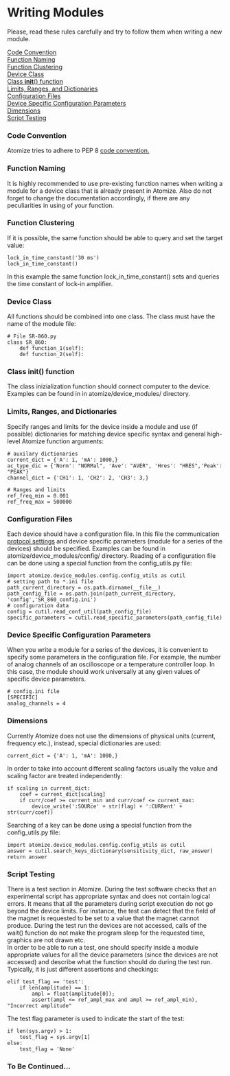 # Writing Modules

Please, read these rules carefully and try to follow them when writing a new module.<br/>

[Code Convention](#code-convention)<br/>
[Function Naming](#function-naming)<br/>
[Function Clustering](#function-clustering)<br/>
[Device Class](#device-class)<br/>
[Class __init__() function](#class-__init__-function)<br/>
[Limits, Ranges, and Dictionaries](#limits-ranges-and-dictionaries)<br/>
[Configuration Files](#configuration-files)<br/>
[Device Specific Configuration Parameters](#device-specific-configuration-parameters)<br/>
[Dimensions](#dimensions)<br/>
[Script Testing](#script-testing)<br/>

### Code Convention
Atomize tries to adhere to PEP 8 [code convention.](https://www.python.org/dev/peps/pep-0008/)

### Function Naming
It is highly recommended to use pre-existing function names when writing a module for a device class that is already present in Atomize. Also do not forget to change the documentation accordingly, if there are any peculiarities in using of your function.

### Function Clustering
If it is possible, the same function should be able to query and set the 
target value:
```python3
lock_in_time_constant('30 ms')
lock_in_time_constant()
```
In this example the same function lock_in_time_constant() sets and queries the time constant of lock-in amplifier.

### Device Class
All functions should be combined into one class. The class must have the name of the module file:
```python3
# File SR-860.py
class SR_860:
    def function_1(self):
    def function_2(self):
```

### Class __init__() function
The class inizialization function should connect computer to the device. Examples can be found in in atomize/device_modules/ directory. 

### Limits, Ranges, and Dictionaries
Specify ranges and limits for the device inside a module and use (if possible) dictionaries for matching device specific syntax and general high-level Atomize function arguments:
```python3
# auxilary dictionaries
current_dict = {'A': 1, 'mA': 1000,}
ac_type_dic = {'Norm': "NORMal", 'Ave': "AVER", 'Hres': "HRES",'Peak': "PEAK"}
channel_dict = {'CH1': 1, 'CH2': 2, 'CH3': 3,}
```
```python3
# Ranges and limits
ref_freq_min = 0.001
ref_freq_max = 500000
```

### Configuration Files
Each device should have a configuration file. In this file the communication [protocol settings](https://github.com/Anatoly1010/Atomize/blob/master/atomize/documentation/protocol_settings.md) and device specific parameters (module for a series of the devices) should be specified. Examples can be found in atomize/device_modules/config/ directory. Reading of a configuration file can be done using a special function from the config_utils.py file:
```python3
import atomize.device_modules.config.config_utils as cutil
# setting path to *.ini file
path_current_directory = os.path.dirname(__file__)
path_config_file = os.path.join(path_current_directory, 'config','SR_860_config.ini')
# configuration data
config = cutil.read_conf_util(path_config_file)
specific_parameters = cutil.read_specific_parameters(path_config_file)
```

### Device Specific Configuration Parameters
When you write a module for a series of the devices, it is convenient to specify some parameters in the configuration file. For example, the number of analog channels of an oscilloscope or a temperature controller loop. In this case, the module should work universally at any given values of specific device parameters.
```python3
# config.ini file
[SPECIFIC]
analog_channels = 4
```

### Dimensions
Currently Atomize does not use the dimensions of physical units (current, frequency etc.), instead, special dictionaries are used:
```python3
current_dict = {'A': 1, 'mA': 1000,}
```
In order to take into account different scaling factors usually the value and scaling factor are treated independently:
```python3
if scaling in current_dict:
    coef = current_dict[scaling]
    if curr/coef >= current_min and curr/coef <= current_max:
        device_write(':SOURce' + str(flag) + ':CURRent' + str(curr/coef))
```
Searching of a key can be done using a special function from the config_utils.py file:
```python3
import atomize.device_modules.config.config_utils as cutil
answer = cutil.search_keys_dictionary(sensitivity_dict, raw_answer)
return answer
```

### Script Testing
There is a test section in Atomize. During the test software checks that an experimental script has appropriate syntax and does not contain logical errors. It means that all the parameters during script execution do not go beyond the device limits. For instance, the test can detect that the field of the magnet is requested to be set to a value that the magnet cannot produce. During the test run the devices are not accessed, calls of the wait() function do not make the program sleep for the requested time, graphics are not drawn etc.<br/>
In order to be able to run a test, one should specify inside a module appropriate values for all the device parameters (since the devices are not accessed) and describe what the function should do during the test run. Typically, it is just different assertions and checkings:
```python3
elif test_flag == 'test':
    if len(amplitude) == 1:
        ampl = float(amplitude[0]);
        assert(ampl <= ref_ampl_max and ampl >= ref_ampl_min), "Incorrect amplitude"
```
The test flag parameter is used to indicate the start of the test:
```python3
if len(sys.argv) > 1:
    test_flag = sys.argv[1]
else:
    test_flag = 'None'
```

### To Be Continued...


